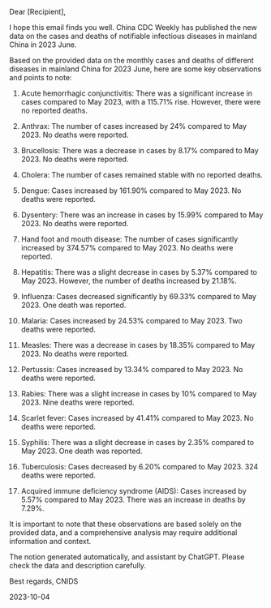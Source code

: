 Dear [Recipient],

I hope this email finds you well. China CDC Weekly has published the new data on the cases and deaths of notifiable infectious diseases in mainland China in 2023 June.

Based on the provided data on the monthly cases and deaths of different diseases in mainland China for 2023 June, here are some key observations and points to note:

1. Acute hemorrhagic conjunctivitis: There was a significant increase in cases compared to May 2023, with a 115.71% rise. However, there were no reported deaths.

2. Anthrax: The number of cases increased by 24% compared to May 2023. No deaths were reported.

3. Brucellosis: There was a decrease in cases by 8.17% compared to May 2023. No deaths were reported.

4. Cholera: The number of cases remained stable with no reported deaths.

5. Dengue: Cases increased by 161.90% compared to May 2023. No deaths were reported.

6. Dysentery: There was an increase in cases by 15.99% compared to May 2023. No deaths were reported.

7. Hand foot and mouth disease: The number of cases significantly increased by 374.57% compared to May 2023. No deaths were reported.

8. Hepatitis: There was a slight decrease in cases by 5.37% compared to May 2023. However, the number of deaths increased by 21.18%.

9. Influenza: Cases decreased significantly by 69.33% compared to May 2023. One death was reported.

10. Malaria: Cases increased by 24.53% compared to May 2023. Two deaths were reported.

11. Measles: There was a decrease in cases by 18.35% compared to May 2023. No deaths were reported.

12. Pertussis: Cases increased by 13.34% compared to May 2023. No deaths were reported.

13. Rabies: There was a slight increase in cases by 10% compared to May 2023. Nine deaths were reported.

14. Scarlet fever: Cases increased by 41.41% compared to May 2023. No deaths were reported.

15. Syphilis: There was a slight decrease in cases by 2.35% compared to May 2023. One death was reported.

16. Tuberculosis: Cases decreased by 6.20% compared to May 2023. 324 deaths were reported.

17. Acquired immune deficiency syndrome (AIDS): Cases increased by 5.57% compared to May 2023. There was an increase in deaths by 7.29%.

It is important to note that these observations are based solely on the provided data, and a comprehensive analysis may require additional information and context.

The notion generated automatically, and assistant by ChatGPT. Please check the data and description carefully.

Best regards,
 CNIDS

2023-10-04

